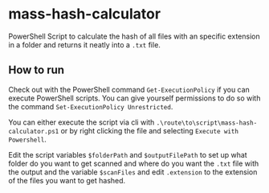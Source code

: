 # mass-hash-calculator

PowerShell Script to calculate the hash of all files with an specific extension in a folder and returns it neatly into a `.txt` file.  

## How to run

Check out with the PowerShell command `Get-ExecutionPolicy` if you can execute PowerShell scripts. You can give yourself permissions to do so with the command `Set-ExecutionPolicy Unrestricted`.  

You can either execute the script via cli with `.\route\to\script\mass-hash-calculator.ps1` or by right clicking the file and selecting `Execute with Powershell`.  

Edit the script variables `$folderPath` and `$outputFilePath` to set up what folder do you want to get scanned and where do you want the `.txt` file with the output and the variable `$scanFiles` and edit `.extension` to the extension of the files you want to get hashed.

